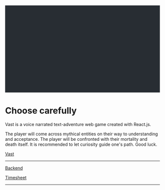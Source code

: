 ![Vast](src/resources/vast-logo.gif)

# Choose carefully

Vast is a voice narrated text-adventure web game created with React.js.

The player will come across mythical entities on their way to understanding and acceptance. The player will be confronted with their mortality and death itself.
It is recommended to let curiosity guide one's path. Good luck.

[Vast](http://vast-frontend.herokuapp.com/)

-----------------------------------------------------------------------------------

[Backend](https://github.com/universami/vast-backend)

[Timesheet](https://github.com/universami/vast-frontend/blob/master/timesheet.md)

-----------------------------------------------------------------------------------
